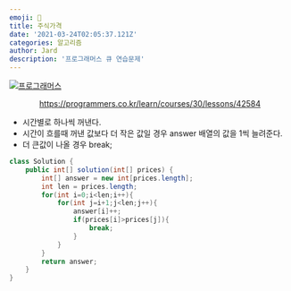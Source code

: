 ```yaml
---
emoji: 🧢
title: 주식가격
date: '2021-03-24T02:05:37.121Z'
categories: 알고리즘
author: Jard
description: '프로그래머스 큐 연습문제'
---
```


[![프로그래머스](https://file.newswire.co.kr/data/datafile2/thumb_640/2021/06/1993996598_20210610150326_5364622170.jpg)](https://programmers.co.kr/learn/courses/30/lessons/42584)

<div style="text-align:center"><a href="https://programmers.co.kr/learn/courses/30/lessons/42584">https://programmers.co.kr/learn/courses/30/lessons/42584</a></div>

- 시간별로 하나씩 꺼낸다.
- 시간이 흐를때 꺼낸 값보다 더 작은 값일 경우 answer 배열의 값을 1씩 늘려준다.
- 더 큰값이 나올 경우 break;

```java
class Solution {
    public int[] solution(int[] prices) {
        int[] answer = new int[prices.length];
        int len = prices.length;
        for(int i=0;i<len;i++){
            for(int j=i+1;j<len;j++){
                answer[i]++;
                if(prices[i]>prices[j]){
                    break;
                }
            }
        }
        return answer;
    }
}
```
